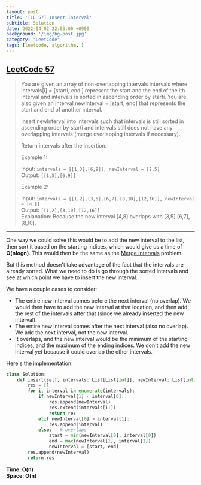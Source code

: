 ```yaml
---
layout: post
title: '[LC 57] Insert Interval'
subtitle: Solution
date: 2022-04-02 22:03:00 +0900
background: '/img/bg-post.jpg'
category: "LeetCode"
tags: [leetcode, algorithm, ]
---
```


## [LeetCode 57](https://leetcode.com/problems/insert-interval/)
> You are given an array of non-overlapping intervals intervals where intervals[i] = [starti, endi] represent the start and the end of the ith interval and intervals is sorted in ascending order by starti. You are also given an interval newInterval = [start, end] that represents the start and end of another interval.
> 
> Insert newInterval into intervals such that intervals is still sorted in ascending order by starti and intervals still does not have any overlapping intervals (merge overlapping intervals if necessary).
> 
> Return intervals after the insertion.
> 
> Example 1:
> 
> Input: `intervals = [[1,3],[6,9]], newInterval = [2,5]`  
> Output: `[[1,5],[6,9]]`
> 
> Example 2:
> 
> Input: `intervals = [[1,2],[3,5],[6,7],[8,10],[12,16]], newInterval = [4,8]`  
> Output: `[[1,2],[3,10],[12,16]]`  
> Explanation: Because the new interval [4,8] overlaps with [3,5],[6,7],[8,10].
---

One way we could solve this would be to add the new interval to the list, then sort it based on the starting indices, which would give us a time of **O(nlogn)**. This would then be the same as the [Merge Intervals](https://leetcode.com/problems/merge-intervals/) problem. 

But this method doesn't take advantage of the fact that the intervals are already sorted. What we need to do is go through the sorted intervals and see at which point we have to insert the new interval. 

We have a couple cases to consider:
* The entire new interval comes before the next interval (no overlap). We would then have to add the new interval at that location, and then add the rest of the intervals after that (since we already inserted the new interval).
* The entire new interval comes after the next interval (also no overlap). We add the next interval, not the new interval. 
* It overlaps, and the new interval would be the minimum of the starting indices, and the maximum of the ending indices. We don't add the new interval yet because it could overlap the other intervals.

Here's the implementation:
```python
class Solution:
    def insert(self, intervals: List[List[int]], newInterval: List[int]) -> List[List[int]]:
        res = []
        for i, interval in enumerate(intervals):
            if newInterval[1] < interval[0]:
                res.append(newInterval)
                res.extend(intervals[i:])
                return res
            elif newInterval[0] > interval[1]:
                res.append(interval)
            else:   # overlaps
                start = min(newInterval[0], interval[0])
                end = max(newInterval[1], interval[1])
                newInterval = [start, end]
        res.append(newInterval)
        return res
```
**Time: O(n)**  
**Space: O(n)**